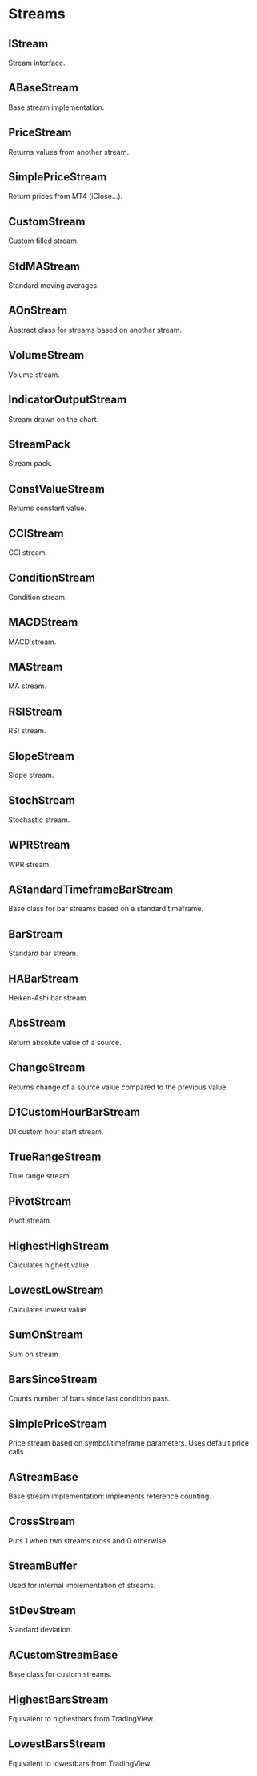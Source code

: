 # Streams

## IStream

Stream interface.

## ABaseStream

Base stream implementation.

## PriceStream

Returns values from another stream.

## SimplePriceStream

Return prices from MT4 (iClose...).

## CustomStream

Custom filled stream.

## StdMAStream

Standard moving averages.

## AOnStream

Abstract class for streams based on another stream.

## VolumeStream

Volume stream.

## IndicatorOutputStream

Stream drawn on the chart.

## StreamPack

Stream pack.

## ConstValueStream

Returns constant value.

## CCIStream

CCI stream.

## ConditionStream

Condition stream.

## MACDStream

MACD stream.

## MAStream

MA stream.

## RSIStream

RSI stream.

## SlopeStream

Slope stream.

## StochStream

Stochastic stream.

## WPRStream

WPR stream.

## AStandardTimeframeBarStream

Base class for bar streams based on a standard timeframe.

## BarStream

Standard bar stream.

## HABarStream

Heiken-Ashi bar stream.

## AbsStream

Return absolute value of a source.

## ChangeStream

Returns change of a source value compared to the previous value.

## D1CustomHourBarStream

D1 custom hour start stream.

## TrueRangeStream

True range stream.

## PivotStream

Pivot stream.

## HighestHighStream

Calculates highest value

## LowestLowStream

Calculates lowest value

## SumOnStream

Sum on stream

## BarsSinceStream

Counts number of bars since last condition pass.

## SimplePriceStream

Price stream based on symbol/timeframe parameters. Uses default price calls

## AStreamBase

Base stream implementation: implements reference counting.

## CrossStream

Puts 1 when two streams cross and 0 otherwise.

## StreamBuffer

Used for internal implementation of streams.

## StDevStream

Standard deviation.

## ACustomStreamBase

Base class for custom streams.

## HighestBarsStream

Equivalent to highestbars from TradingView.

## LowestBarsStream

Equivalent to lowestbars from TradingView.